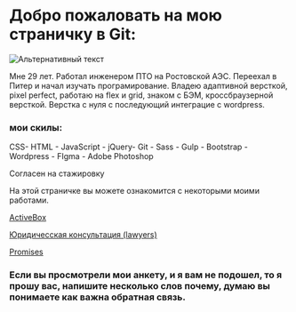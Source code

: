 


# Добро пожаловать на мою страничку в Git:

![Альтернативный текст](https://sun9-15.userapi.com/zmo0OyjmhC7kbn_WJHpLOBNhMH3vlEblGao62g/Kw1SHLteaG8.jpg)

Мне 29 лет. Работал инженером ПТО на Ростовской АЭС. Переехал в Питер и начал изучать програмирование. 
Владею адаптивной версткой, pixel perfect, работаю на flex и grid, знаком с БЭМ, кроссбраузерной версткой. 
Верстка с нуля с последующий интеграцие с wordpress.

### мои скилы: 

CSS- HTML - JavaScript - jQuery- Git - Sass - Gulp - Bootstrap - Wordpress - FIgma - Adobe Photoshop

Согласен на стажировку

На этой страничке вы можете ознакомится с некоторыми моими работами. 

[ActiveBox](https://lunyak.github.io/ActiveBox "1")

[Юридичесская консультация (lawyers)](https://lunyak.github.io/lawyers "2")

[Promises](https://lunyak.github.io/Love "3")

### Если вы просмотрели мои анкету, и я вам не подoшел, то я прошу вас, напишите несколько слов почему, думаю вы понимаете как важна обратная связь.
